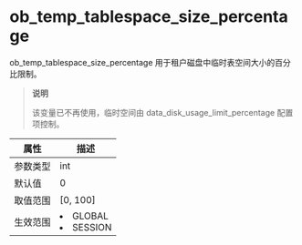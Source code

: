# ob_temp_tablespace_size_percentage

ob_temp_tablespace_size_percentage 用于租户磁盘中临时表空间大小的百分比限制。

> **说明**
>
> 该变量已不再使用，临时空间由 data_disk_usage_limit_percentage 配置项控制。

| **属性** |                                                   **描述**                                                   |
|--------|------------------------------------------------------------------------------------------------------------|
| 参数类型   | int                                                                                                        |
| 默认值    | 0                                                                                                          |
| 取值范围   | \[0, 100\]                                                                                                 |
| 生效范围   | <li> GLOBAL   <li> SESSION    |
